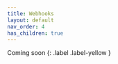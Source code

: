 ```yaml
---
title: Webhooks
layout: default
nav_order: 4
has_children: true
---
```


Coming soon
{: .label .label-yellow }

